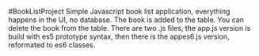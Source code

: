 #BookListProject
Simple Javascript book list application, everything happens in the UI, no database. The book is added to the table. You can delete the book from the table. There are two .js files, the app.js version is build with es5 prototype syntax, then there is the appes6.js version, reformated to es6 classes.
